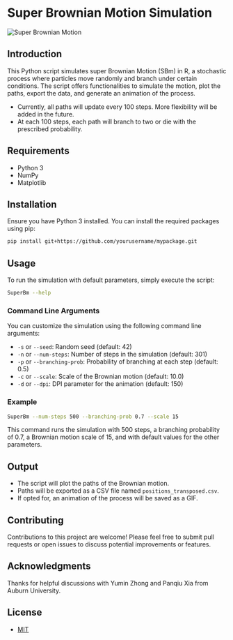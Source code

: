# Super Brownian Motion Simulation

![Super Brownian Motion](./examples/branching_brownian_motion_500_0.5_1.0_12.gif)


## Introduction

This Python script simulates super Brownian Motion (SBm) in R, a stochastic
process where particles move randomly and branch under certain conditions. The
script offers functionalities to simulate the motion, plot the paths, export
the data, and generate an animation of the process.

* Currently, all paths will update every 100 steps. More flexibility will be added in the future.
* At each 100 steps, each path will branch to two or die with the prescribed probability.

## Requirements
- Python 3
- NumPy
- Matplotlib

## Installation
Ensure you have Python 3 installed. You can install the required packages using pip:
```bash
pip install git+https://github.com/yourusername/mypackage.git
```

## Usage
To run the simulation with default parameters, simply execute the script:
```bash
SuperBm --help
```

### Command Line Arguments
You can customize the simulation using the following command line arguments:
- `-s` or `--seed`: Random seed (default: 42)
- `-n` or `--num-steps`: Number of steps in the simulation (default: 301)
- `-p` or `--branching-prob`: Probability of branching at each step (default: 0.5)
- `-c` or `--scale`: Scale of the Brownian motion (default: 10.0)
- `-d` or `--dpi`: DPI parameter for the animation (default: 150)


### Example
```bash
SuperBm --num-steps 500 --branching-prob 0.7 --scale 15
```

This command runs the simulation with 500 steps, a branching probability of 0.7, a Brownian motion scale of 15, and with default values for the other parameters.

## Output
- The script will plot the paths of the Brownian motion.
- Paths will be exported as a CSV file named `positions_transposed.csv`.
- If opted for, an animation of the process will be saved as a GIF.

## Contributing

Contributions to this project are welcome! Please feel free to submit pull
requests or open issues to discuss potential improvements or features.

## Acknowledgments

Thanks for helpful discussions with Yumin Zhong and Panqiu Xia from Auburn University.

## License

* [MIT](./LICENSE)
